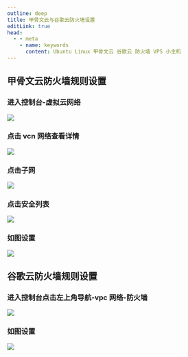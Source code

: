```yaml
---
outline: deep
title: 甲骨文云与谷歌云防火墙设置
editLink: true
head:
  - - meta
    - name: keywords
      content: Ubuntu Linux 甲骨文云 谷歌云 防火墙 VPS 小主机
---
```


## 甲骨文云防火墙规则设置

### 进入控制台-虚拟云网络

![](https://cdn.jsdelivr.net/gh/vanhiupun/pic@master/img/202309032017796.png)

### 点击 vcn 网络查看详情

![](https://cdn.jsdelivr.net/gh/vanhiupun/pic@master/img/20230903201855.png)

### 点击子网

![](https://cdn.jsdelivr.net/gh/vanhiupun/pic@master/img/20230903201855.png)

### 点击安全列表

![](https://cdn.jsdelivr.net/gh/vanhiupun/pic@master/img/20230903202120.png)

### 如图设置

![](https://cdn.jsdelivr.net/gh/vanhiupun/pic@master/img/20230903202406.png)

## 谷歌云防火墙规则设置

### 进入控制台点击左上角导航-vpc 网络-防火墙

![](https://cdn.jsdelivr.net/gh/vanhiupun/pic@master/img/202309032029881.png)

### 如图设置

![](https://cdn.jsdelivr.net/gh/vanhiupun/pic@master/img/202309032030424.png)

